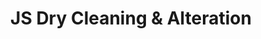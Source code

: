 ---
title: "JS Dry Cleaning & Alteration"
url: /milton/js-dry-cleaning-und-alteration/
shop: Wäscherei
---